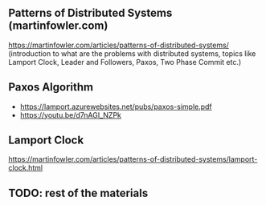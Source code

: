 ## Patterns of Distributed Systems (martinfowler.com)

https://martinfowler.com/articles/patterns-of-distributed-systems/ (introduction to what are the problems with distributed systems, topics like Lamport Clock, Leader and Followers, Paxos, Two Phase Commit etc.)

## Paxos Algorithm

* https://lamport.azurewebsites.net/pubs/paxos-simple.pdf
* https://youtu.be/d7nAGI_NZPk

## Lamport Clock

https://martinfowler.com/articles/patterns-of-distributed-systems/lamport-clock.html

## TODO: rest of the materials
